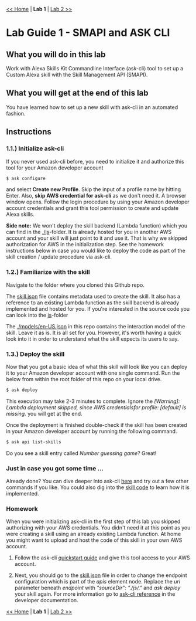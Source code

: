 [<< Home](../README.md) | **Lab 1** | [Lab 2 >>](lab02.md)

# Lab Guide 1 - SMAPI and ASK CLI

## **What you will do in this lab**

Work with Alexa Skills Kit Commandline Interface (ask-cli) tool to set up a Custom Alexa skill with the Skill Management API (SMAPI).

## **What you will get at the end of this lab**

You have learned how to set up a new skill with ask-cli in an automated fashion.

## **Instructions**

### **1.1.) Initialize ask-cli**

If you never used ask-cli before, you need to initialize it and authorize this tool for your Amazon developer account

```bash
$ ask configure
```

and select **Create new Profile**. Skip the input of a profile name by hitting Enter. Also, **skip AWS credential for ask-cli** as we don't need it. A browser window opens. Follow the login procedure by using your Amazon developer account credentials and grant this tool permission to create and update Alexa skills.

**Side note:** We won't deploy the skill backend (Lambda function) which you can find in the [./js](../js)-folder. It is already hosted for you in another AWS account and your skill will just point to it and use it. That is why we skipped authorization for AWS in the initialization step. See the homework instructions below in case you would like to deploy the code as part of the skill creation / update procedure via ask-cli.

### **1.2.) Familiarize with the skill**

Navigate to the folder where you cloned this Github repo.

The [skill.json](../skill.json) file contains metadata used to create the skill. It also has a reference to an existing Lambda function as the skill backend is already implemented and hosted for you. If you're interested in the source code you can look into the [js](../js)-folder

The [./models/en-US.json](../models/en-US.json) in this repo contains the interaction model of the skill. Leave it as is. It is all set for you. However, it's worth having a quick look into it in order to understand what the skill expects its users to say.

### **1.3.) Deploy the skill**

Now that you got a basic idea of what this skill will look like you can deploy it to your Amazon developer account with one single command. Run the below from within the root folder of this repo on your local drive.

```bash
$ ask deploy
```

This execution may take 2-3 minutes to complete. Ignore the _[Warning]: Lambda deployment skipped, since AWS credentialsfor profile: [default] is missing._ you will get at the end.

Once the deployment is finished double-check if the skill has been created in your Amazon developer account by running the following command.

```bash
$ ask api list-skills
```

Do you see a skill entry called _Number guessing game_? Great!

### **Just in case you got some time ...**

Already done? You can dive deeper into ask-cli [here](https://developer.amazon.com/docs/smapi/ask-cli-command-reference.html) and try out a few other commands if you like. You could also dig into the [skill code](../js) to learn how it is implemented.

### **Homework**

When you were initializing ask-cli in the first step of this lab you skipped authorizing with your AWS credentials. You didn't need it at this point as you were creating a skill using an already existing Lambda function. At home you might want to upload and host the code of this skill in your own AWS account.

1. Follow the ask-cli [quickstart guide](https://developer.amazon.com/docs/smapi/quick-start-alexa-skills-kit-command-line-interface.html) and give this tool access to your AWS account.

2. Next, you should go to the [skill.json](../skill.json) file in order to change the endpoint configuration which is part of the _apis_ element node. Replace the _uri_ parameter beneath _endpoint_ with _"sourceDir": "./js/."_ and _ask deploy_ your skill again. For more information go to [ask-cli reference](https://developer.amazon.com/docs/smapi/ask-cli-command-reference.html#deploy-command) in the developer documentation.

[<< Home](../README.md) | **Lab 1** | [Lab 2 >>](lab02.md)
